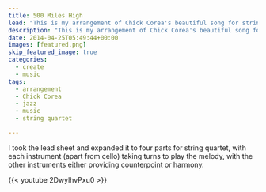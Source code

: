 ```yaml
---
title: 500 Miles High
lead: "This is my arrangement of Chick Corea's beautiful song for string quartet."
description: "This is my arrangement of Chick Corea's beautiful song for string quartet."
date: 2014-04-25T05:49:44+00:00
images: [featured.png]
skip_featured_image: true
categories:
  - create
  - music
tags:
  - arrangement
  - Chick Corea
  - jazz
  - music
  - string quartet

---
```

I took the lead sheet and expanded it to four parts for string quartet, with each instrument (apart from cello) taking turns to play the melody, with the other instruments either providing counterpoint or harmony.

{{< youtube 2DwylhvPxu0 >}}
